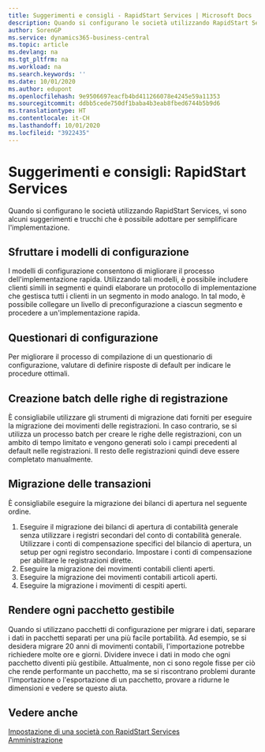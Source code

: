 ```yaml
---
title: Suggerimenti e consigli - RapidStart Services | Microsoft Docs
description: Quando si configurano le società utilizzando RapidStart Services, vi sono alcuni suggerimenti e trucchi che è possibile adottare per semplificare l'implementazione.
author: SorenGP
ms.service: dynamics365-business-central
ms.topic: article
ms.devlang: na
ms.tgt_pltfrm: na
ms.workload: na
ms.search.keywords: ''
ms.date: 10/01/2020
ms.author: edupont
ms.openlocfilehash: 9e9506697eacfb4bd411266078e4245e59a11353
ms.sourcegitcommit: ddbb5cede750df1baba4b3eab8fbed6744b5b9d6
ms.translationtype: HT
ms.contentlocale: it-CH
ms.lasthandoff: 10/01/2020
ms.locfileid: "3922435"
---
```

# <a name="tips-and-tricks-rapidstart-services"></a>Suggerimenti e consigli: RapidStart Services

Quando si configurano le società utilizzando RapidStart Services, vi sono alcuni suggerimenti e trucchi che è possibile adottare per semplificare l'implementazione.  

## <a name="take-advantage-of-configuration-templates"></a>Sfruttare i modelli di configurazione

I modelli di configurazione consentono di migliorare il processo dell'implementazione rapida. Utilizzando tali modelli, è possibile includere clienti simili in segmenti e quindi elaborare un protocollo di implementazione che gestisca tutti i clienti in un segmento in modo analogo. In tal modo, è possibile collegare un livello di preconfigurazione a ciascun segmento e procedere a un'implementazione rapida.  

## <a name="configuration-questionnaires"></a>Questionari di configurazione

Per migliorare il processo di compilazione di un questionario di configurazione, valutare di definire risposte di default per indicare le procedure ottimali.  

## <a name="batch-creation-of-journal-lines"></a>Creazione batch delle righe di registrazione

È consigliabile utilizzare gli strumenti di migrazione dati forniti per eseguire la migrazione dei movimenti delle registrazioni. In caso contrario, se si utilizza un processo batch per creare le righe delle registrazioni, con un ambito di tempo limitato e vengono generati solo i campi precedenti al default nelle registrazioni. Il resto delle registrazioni quindi deve essere completato manualmente.  

## <a name="migrating-transactions"></a>Migrazione delle transazioni

È consigliabile eseguire la migrazione dei bilanci di apertura nel seguente ordine. <!--Be aware that you cannot insert ledger entries directly. Instead you must use journals to post the journal lines-->

1. Eseguire il migrazione dei bilanci di apertura di contabilità generale senza utilizzare i registri secondari del conto di contabilità generale. Utilizzare i conti di compensazione specifici del bilancio di apertura, un setup per ogni registro secondario. Impostare i conti di compensazione per abilitare le registrazioni dirette.  
2. Eseguire la migrazione dei movimenti contabili clienti aperti.  <!--work on these-->
3. Eseguire la migrazione dei movimenti contabili articoli aperti.  
4. Eseguire la migrazione i movimenti di cespiti aperti.  

## <a name="make-each-package-manageable"></a>Rendere ogni pacchetto gestibile

Quando si utilizzano pacchetti di configurazione per migrare i dati, separare i dati in pacchetti separati per una più facile portabilità. Ad esempio, se si desidera migrare 20 anni di movimenti contabili, l'importazione potrebbe richiedere molte ore e giorni. Dividere invece i dati in modo che ogni pacchetto diventi più gestibile. Attualmente, non ci sono regole fisse per ciò che rende performante un pacchetto, ma se si riscontrano problemi durante l'importazione o l'esportazione di un pacchetto, provare a ridurne le dimensioni e vedere se questo aiuta.  

## <a name="see-also"></a>Vedere anche

[Impostazione di una società con RapidStart Services](admin-set-up-a-company-with-rapidstart.md)  
[Amministrazione](admin-setup-and-administration.md)  
